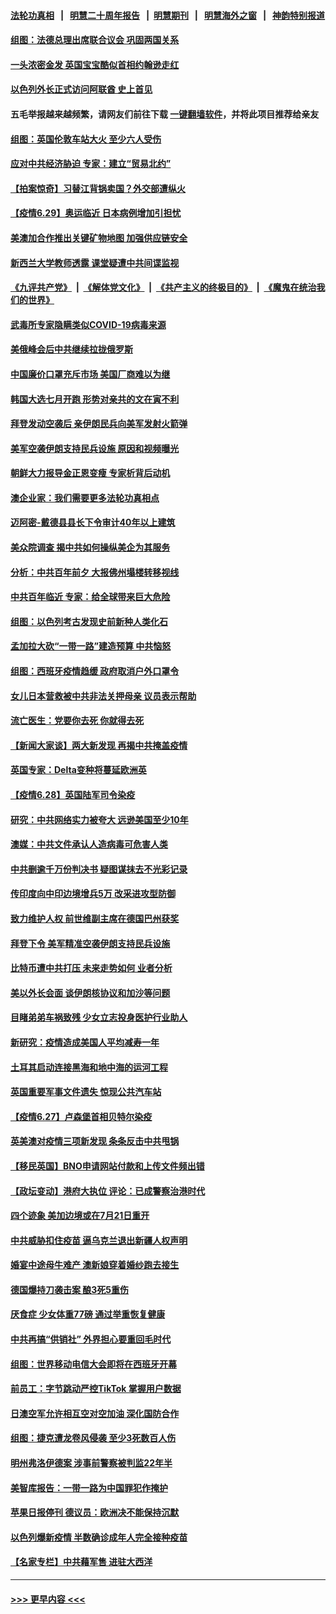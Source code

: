 #### [法轮功真相](https://github.com/gfw-breaker/truth/blob/master/README.md?t=0) &nbsp;&nbsp;|&nbsp;&nbsp; [明慧二十周年报告](https://github.com/gfw-breaker/mh-reports/blob/master/README.md?t=0) &nbsp;&nbsp;|&nbsp;&nbsp;[明慧期刊](https://github.com/gfw-breaker/mh-qikan) &nbsp;&nbsp;|&nbsp;&nbsp; [明慧海外之窗](https://github.com/gfw-breaker/mh-news/blob/master/README.md?t=0) &nbsp;&nbsp;|&nbsp;&nbsp; [神韵特别报道](https://github.com/gfw-breaker/mh-news/blob/master/shenyun.md?t=0)
#### [组图：法德总理出席联合议会 巩固两国关系](../pages/nsc418/n13055621.md?t=06300001) 
#### [一头浓密金发 英国宝宝酷似首相约翰逊走红](../pages/nsc418/n13054956.md?t=06300001) 
#### [以色列外长正式访问阿联酋 史上首见](../pages/nsc418/n13056073.md?t=06300001) 
#### 五毛举报越来越频繁，请网友们前往下载 [一键翻墙软件](https://github.com/gfw-breaker/ssr-accounts)，并将此项目推荐给亲友
#### [组图：英国伦敦车站大火 至少六人受伤](../pages/nsc418/n13055206.md?t=06300001) 
#### [应对中共经济胁迫 专家：建立“贸易北约”](../pages/nsc418/n13056031.md?t=06300001) 
#### [【拍案惊奇】习替江背锅卖国？外交部遭纵火](../pages/nsc418/n13054689.md?t=06300001) 
#### [【疫情6.29】奥运临近 日本病例增加引担忧](../pages/nsc418/n13055335.md?t=06300001) 
#### [美澳加合作推出关键矿物地图 加强供应链安全](../pages/nsc418/n13055358.md?t=06300001) 
#### [新西兰大学教师透露 课堂疑遭中共间谍监视](../pages/nsc418/n13055212.md?t=06300001) 
#### [《九评共产党》](https://github.com/begood0513/9ping.md/blob/master/README.md) &nbsp;|&nbsp; [《解体党文化》](../../../../jtdwh.md/blob/master/README.md)  &nbsp;|&nbsp; [《共产主义的终极目的》](../../../../gczydzjmd.md/blob/master/README.md) &nbsp;|&nbsp; [《魔鬼在统治我们的世界》](../../../../mgztzwmdsj.md/blob/master/README.md) 
#### [武毒所专家隐瞒类似COVID-19病毒来源](../pages/nsc418/n13054287.md?t=06300001) 
#### [美俄峰会后中共继续拉拢俄罗斯](../pages/nsc418/n13054356.md?t=06300001) 
#### [中国廉价口罩充斥市场 美国厂商难以为继](../pages/nsc418/n13054831.md?t=06300001) 
#### [韩国大选七月开跑 形势对亲共的文在寅不利](../pages/nsc418/n13054318.md?t=06300001) 
#### [拜登发动空袭后 亲伊朗民兵向美军发射火箭弹](../pages/nsc418/n13053923.md?t=06300001) 
#### [美军空袭伊朗支持民兵设施 原因和视频曝光](../pages/nsc418/n13053888.md?t=06300001) 
#### [朝鲜大力报导金正恩变瘦 专家析背后动机](../pages/nsc418/n13053919.md?t=06300001) 
#### [澳企业家：我们需要更多法轮功真相点](../pages/nsc418/n13052842.md?t=06300001) 
#### [迈阿密-戴德县县长下令审计40年以上建筑](../pages/nsc418/n13053827.md?t=06300001) 
#### [美众院调查 揭中共如何操纵美企为其服务](../pages/nsc418/n13053664.md?t=06300001) 
#### [分析：中共百年前夕 大报佛州塌楼转移视线](../pages/nsc418/n13053778.md?t=06300001) 
#### [中共百年临近 专家：给全球带来巨大危险](../pages/nsc418/n13053663.md?t=06300001) 
#### [组图：以色列考古发现史前新种人类化石](../pages/nsc418/n13053275.md?t=06300001) 
#### [孟加拉大砍“一带一路”建造预算 中共恼怒](../pages/nsc418/n13053425.md?t=06300001) 
#### [组图：西班牙疫情趋缓 政府取消户外口罩令](../pages/nsc418/n13052747.md?t=06300001) 
#### [女儿日本营救被中共非法关押母亲 议员表示帮助](../pages/nsc418/n13053042.md?t=06300001) 
#### [流亡医生：党要你去死 你就得去死](../pages/nsc418/n13052835.md?t=06300001) 
#### [【新闻大家谈】两大新发现 再揭中共掩盖疫情](../pages/nsc418/n13053244.md?t=06300001) 
#### [英国专家：Delta变种将蔓延欧洲英](../pages/nsc418/n13053217.md?t=06300001) 
#### [【疫情6.28】英国陆军司令染疫](../pages/nsc418/n13052662.md?t=06300001) 
#### [研究：中共网络实力被夸大 远逊美国至少10年](../pages/nsc418/n13052647.md?t=06300001) 
#### [澳媒：中共文件承认人造病毒可危害人类](../pages/nsc418/n13052419.md?t=06300001) 
#### [中共删逾千万份判决书 疑图谋抹去不光彩记录](../pages/nsc418/n13052156.md?t=06300001) 
#### [传印度向中印边境增兵5万 改采进攻型防御](../pages/nsc418/n13051932.md?t=06300001) 
#### [致力维护人权 前世维副主席在德国巴州获奖](../pages/nsc418/n13051672.md?t=06300001) 
#### [拜登下令 美军精准空袭伊朗支持民兵设施](../pages/nsc418/n13051694.md?t=06300001) 
#### [比特币遭中共打压 未来走势如何 业者分析](../pages/nsc418/n13051777.md?t=06300001) 
#### [美以外长会面 谈伊朗核协议和加沙等问题](../pages/nsc418/n13051319.md?t=06300001) 
#### [目睹弟弟车祸致残 少女立志投身医护行业助人](../pages/nsc418/n13050927.md?t=06300001) 
#### [新研究：疫情造成美国人平均减寿一年](../pages/nsc418/n13051240.md?t=06300001) 
#### [土耳其启动连接黑海和地中海的运河工程](../pages/nsc418/n13051020.md?t=06300001) 
#### [英国重要军事文件遗失 惊现公共汽车站](../pages/nsc418/n13050840.md?t=06300001) 
#### [【疫情6.27】卢森堡首相贝特尔染疫](../pages/nsc418/n13050578.md?t=06300001) 
#### [英美澳对疫情三项新发现 条条反击中共甩锅](../pages/nsc418/n13050646.md?t=06300001) 
#### [【移民英国】BNO申请网站付款和上传文件频出错](../pages/nsc418/n13050041.md?t=06300001) 
#### [【政坛变动】港府大执位 评论：已成警察治港时代](../pages/nsc418/n13049222.md?t=06300001) 
#### [四个迹象 美加边境或在7月21日重开](../pages/nsc418/n13049797.md?t=06300001) 
#### [中共威胁扣住疫苗 逼乌克兰退出新疆人权声明](../pages/nsc418/n13049650.md?t=06300001) 
#### [婚宴中途母牛难产 澳新娘穿着婚纱跑去接生](../pages/nsc418/n13048942.md?t=06300001) 
#### [德国爆持刀袭击案 酿3死5重伤](../pages/nsc418/n13049317.md?t=06300001) 
#### [厌食症 少女体重77磅 通过举重恢复健康](../pages/nsc418/n13048614.md?t=06300001) 
#### [中共再搞“供销社” 外界担心要重回毛时代](../pages/nsc418/n13048933.md?t=06300001) 
#### [组图：世界移动电信大会即将在西班牙开幕](../pages/nsc418/n13048955.md?t=06300001) 
#### [前员工：字节跳动严控TikTok 掌握用户数据](../pages/nsc418/n13048934.md?t=06300001) 
#### [日澳空军允许相互空对空加油 深化国防合作](../pages/nsc418/n13048699.md?t=06300001) 
#### [组图：捷克遭龙卷风侵袭 至少3死数百人伤](../pages/nsc418/n13047194.md?t=06300001) 
#### [明州弗洛伊德案 涉事前警察被判监22年半](../pages/nsc418/n13048342.md?t=06300001) 
#### [美智库报告：一带一路为中国罪犯作掩护](../pages/nsc418/n13047255.md?t=06300001) 
#### [苹果日报停刊 德议员：欧洲决不能保持沉默](../pages/nsc418/n13047236.md?t=06300001) 
#### [以色列爆新疫情 半数确诊成年人完全接种疫苗](../pages/nsc418/n13047874.md?t=06300001) 
#### [【名家专栏】中共藉军售 进驻大西洋](../pages/nsc418/n13047444.md?t=06300001) 

----
#### [ >>> 更早内容 <<< ](../indexes/nsc418-earlier.md)
